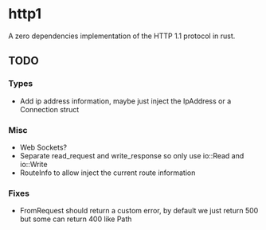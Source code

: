 # http1 

A zero dependencies implementation of the HTTP 1.1 protocol in rust.

## TODO

### Types

- Add ip address information, maybe just inject the IpAddress or a Connection struct

### Misc
- Web Sockets?
- Separate read_request and write_response so only use io::Read and io::Write
- RouteInfo to allow inject the current route information

### Fixes
- FromRequest should return a custom error, by default we just return 500 but some can return 400 like Path